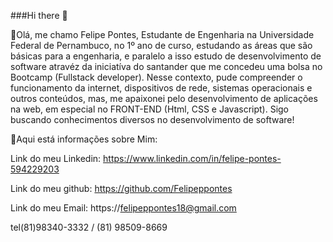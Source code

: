 ###Hi there 👋

🔹Olá, me chamo Felipe Pontes, Estudante de Engenharia na Universidade Federal de Pernambuco, no 1º ano de curso, estudando as áreas que são básicas para a engenharia, e paralelo a isso estudo de desenvolvimento de software atravéz da iniciatíva do santander que me concedeu uma bolsa no Bootcamp (Fullstack developer).
Nesse contexto, pude compreender o funcionamento da internet, dispositivos de rede, sistemas operacionais e outros conteúdos, mas, me apaixonei pelo desenvolvimento de aplicações na web, em especial no FRONT-END (Html, CSS e Javascript). 
Sigo buscando conhecimentos diversos no desenvolvimento de software!

🔹Aqui está informações sobre Mim:

Link do meu Linkedin: https://www.linkedin.com/in/felipe-pontes-594229203

Link do meu github: https://github.com/Felipeppontes

Link do meu Email: https://felipeppontes18@gmail.com

tel(81)98340-3332 / (81) 98509-8669
